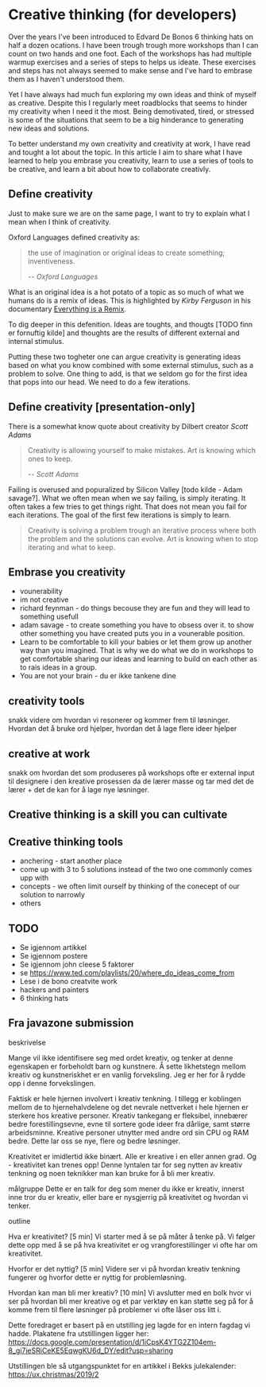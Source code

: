# Creative thinking (for developers)

Over the years I've been introduced to Edvard De Bonos 6 thinking hats on half a dozen ocations. 
I have been trough trough more workshops than I can count on two hands and one foot. 
Each of the workshops has had multiple warmup exercises and a series of steps to helps us ideate. 
These exercises and steps has not always seemed to make sense and I've hard to embrase them as
I haven't understood them.

Yet I have always had much fun exploring my own ideas and think of myself as creative. Despite this 
I regularly meet roadblocks that seems to hinder my creativity when I need it the most. Being demotivated, 
tired, or stressed is some of the situations that seem to be a big hinderance to generating new ideas and solutions.

To better understand my own creativity and creativity at work, I have read and tought a lot about the topic.
In this article I aim to share what I have learned to help you embrase you creativity, learn to use a series of tools to 
be creative, and learn a bit about how to collaborate creativly. 


## Define creativity

Just to make sure we are on the same page, I want to try to explain what I mean 
when I think of creativity.

Oxford Languages defined creativity as:
> the use of imagination or original ideas to create something; inventiveness.
>
>-- <cite>Oxford Languages</cite>

What is an original idea is a hot potato of a topic as so much of what we humans do is a 
remix of ideas. This is highlighted by *Kirby Ferguson* in his documentary [Everything is a Remix](https://www.everythingisaremix.info/).

To dig deeper in this defenition. Ideas are toughts, and thougts [TODO finn er fornuftig kilde] and thoughts are the results of different external and internal stimulus. 

Putting these two togheter one can argue creativity is generating ideas based on what you know combined with some external stimulus, such as a problem to solve. One thing to add, is that we seldom go for the first idea that pops into our head. We need to do a few iterations.

## Define creativity [presentation-only]

There is a somewhat know quote about creativity by Dilbert creator *Scott Adams*

> Creativity is allowing yourself to make mistakes. Art is knowing which ones to keep.
>
> -- <cite>Scott Adams</cite>

Failing is overused and popuralized by Silicon Valley [todo kilde - Adam savage?]. 
What we often mean when we say failing, is simply iterating. It often takes a few tries to get things right. That does not mean you fail for each iterations. The goal of the first few iterations is simply to learn.

> Creativity is solving a problem trough an iterative process where both the problem and the solutions can evolve. Art is knowing when to stop iterating and what to keep. 


## Embrase you creativity

 - vounerability
 - im not creative
 - richard feynman - do things becouse they are fun and they will lead to something usefull
 - adam savage - to create something you have to obsess over it. to show other something you have created puts you in a vounerable position.
 - Learn to be comfortable to kill your babies or let them grow up another way than you imagined. That is why we do what we do in workshops to get comfortable sharing our ideas and learning to build on each other as to rais ideas in a group.
 - You are not your brain - du er ikke tankene dine

## creativity  tools

snakk videre om hvordan vi resonerer og kommer frem til løsninger. Hvordan det å bruke ord hjelper, hvordan det å lage flere ideer hjelper


## creative at work
snakk om hvordan det som produseres på workshops ofte er external input til designere i den kreative prosessen da de lærer masse og tar med det de lærer + det de kan for å lage nye løsninger. 


 ## Creative thinking is a skill you can cultivate

 ## Creative thinking tools

 - anchering - start another place
 - come up with 3  to 5 solutions instead of the two one commonly comes upp with
 - concepts - we often limit ourself by thinking of the conecept of our solution to narrowly
 - others

 ## TODO
 - Se igjennom artikkel 
 - Se igjennom postere
 - Se igjennom john cleese 5 faktorer
 - se https://www.ted.com/playlists/20/where_do_ideas_come_from
 - Lese i de bono creatvite work
 - hackers and painters
 - 6 thinking hats
  
 ## Fra javazone submission
 
 beskrivelse
 
 Mange vil ikke identifisere seg med ordet kreativ, og tenker at denne egenskapen er forbeholdt barn og kunstnere. Å sette likhetstegn mellom kreativ og kunstneriskhet er en vanlig forveksling. Jeg er her for å rydde opp i denne forvekslingen. 

Faktisk er hele hjernen involvert i kreativ tenkning. I tillegg er koblingen mellom de to hjernehalvdelene og det nevrale nettverket i hele hjernen er sterkere hos kreative personer. Kreativ tankegang er fleksibel, innebærer bedre forestillingsevne, evne til sortere gode ideer fra dårlige, samt større arbeidsminne. Kreative personer utnytter med andre ord sin CPU og RAM bedre. Dette lar oss se nye, flere og bedre løsninger. 

Kreativitet er imidlertid ikke binært. Alle er kreative i en eller annen grad. Og - kreativitet kan trenes opp! Denne lyntalen tar for seg nytten av kreativ tenkning og noen teknikker man kan bruke for å bli mer kreativ.


målgruppe
Dette er en talk for deg som mener du ikke er kreativ, innerst inne tror du er kreativ, eller bare er nysgjerrig på kreativitet og hvordan vi tenker.

outline
 
 Hva er kreativitet? [5 min]
Vi starter med å se på måter å tenke på. Vi følger dette opp med å se på hva kreativitet er og vrangforestillinger vi ofte har om kreativitet.

Hvorfor er det nyttig? [5 min]
Videre ser vi på hvordan kreativ tenkning fungerer og hvorfor dette er nyttig for problemløsning.

Hvordan kan man bli mer kreativ? [10 min]
Vi avslutter med en bolk hvor vi ser på hvordan bli mer kreative og et par verktøy en kan støtte seg på for å komme frem til flere løsninger på problemer vi ofte låser oss litt i.

Dette foredraget er basert på en utstilling jeg lagde for en intern fagdag vi hadde. Plakatene fra utstillingen ligger her: https://docs.google.com/presentation/d/1iCpsK4YTG2Z104em-8_gi7ieSRiCeKE5EqwgKU6d_DY/edit?usp=sharing

Utstillingen ble så utgangspunktet for en artikkel i Bekks julekalender: https://ux.christmas/2019/2
